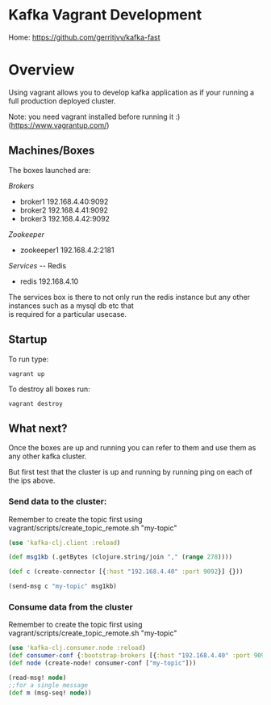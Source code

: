 Kafka Vagrant Development
==========================

Home: https://github.com/gerritjvv/kafka-fast

# Overview

Using vagrant allows you to develop kafka application as if your running a full production deployed cluster.

Note: you need vagrant installed before running it :) (https://www.vagrantup.com/)

## Machines/Boxes

The boxes launched are:

*Brokers*
  * broker1 192.168.4.40:9092
  * broker2 192.168.4.41:9092
  * broker3 192.168.4.42:9092
  
*Zookeeper*
  * zookeeper1 192.168.4.2:2181
  
*Services* -- Redis
  * redis 192.168.4.10 
  
The services box is there to not only run the redis instance but any other instances such as a mysql db etc that  
is required for a particular usecase.

## Startup

To run type:

```vagrant up```

To destroy all boxes run:

```vagrant destroy```

## What next?

Once the boxes are up and running you can refer to them and use them as any other kafka cluster.

But first test that the cluster is up and running by running ping on each of the ips above.


### Send data to the cluster:

Remember to create the topic first using vagrant/scripts/create_topic_remote.sh "my-topic"

```clojure
(use 'kafka-clj.client :reload)

(def msg1kb (.getBytes (clojure.string/join "," (range 278))))

(def c (create-connector [{:host "192.168.4.40" :port 9092}] {}))

(send-msg c "my-topic" msg1kb)
```

### Consume data from the cluster

Remember to create the topic first using vagrant/scripts/create_topic_remote.sh "my-topic"


```clojure
(use 'kafka-clj.consumer.node :reload)
(def consumer-conf {:bootstrap-brokers [{:host "192.168.4.40" :port 9092}] :redis-conf {:host "192.168.4.10" :max-active 5 :timeout 1000 :group-name "test"} :conf {}})
(def node (create-node! consumer-conf ["my-topic"]))

(read-msg! node)
;;for a single message
(def m (msg-seq! node))

```
